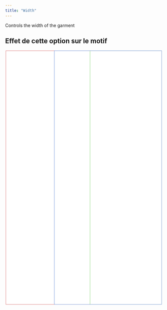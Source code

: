 ```yaml
---
title: "Width"
---
```


Controls the width of the garment

## Effet de cette option sur le motif

![Cette image montre l'effet de cette option en superposant plusieurs variantes qui ont une valeur différente pour cette option](tiberius_width_sample.svg "Effect of this option on the pattern")

